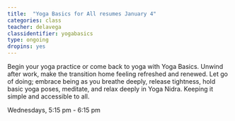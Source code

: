```yaml
---
title:  "Yoga Basics for All resumes January 4"
categories: class
teacher: delavega
classidentifier: yogabasics
type: ongoing
dropins: yes
---
```

Begin your yoga practice or come back to yoga with Yoga Basics. Unwind after work,
make the transition home feeling refreshed and renewed. Let go of doing; embrace
being as you breathe deeply, release tightness, hold basic yoga poses, meditate,
and relax deeply in Yoga Nidra. Keeping it simple and accessible to all.

Wednesdays, 5:15 pm - 6:15 pm
